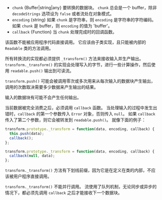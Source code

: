 
* `chunk` {Buffer|string|any} 要转换的数据块。
   `chunk` 总会是一个 buffer，除非 `decodeStrings` 选项设为 `false` 或者流处在对象模式。
* `encoding` {string} 如果 `chunk` 是字符串，则 `encoding` 是字符串的字符编码。
   如果 `chunk` 是 buffer，则 `encoding` 的值为 'buffer'。
* `callback` {Function} 当 `chunk` 处理完成时的回调函数。

该函数不能被应用程序代码直接调用。
它应该由子类实现，且只能被内部的 `Readable` 类的方法调用。



所有转换流的实现都必须提供 `_transform()` 方法来接收输入并生产输出。
`transform._transform()` 的实现会处理写入的字节，进行一些计算操作，然后使用 `readable.push()` 输出到可读流。

`transform.push()` 可能会被调用零次或多次用来从每次输入的数据块产生输出，调用的次数取决需要多少数据来产生输出的结果。

输入的数据块有可能不会产生任何输出。

当前数据被完全消费之后，必须调用 `callback` 函数。
当处理输入的过程中发生出错时，`callback` 的第一个参数传入 `Error` 对象，否则传入 `null`。
如果 `callback` 传入了第二个参数，则它会被转发到 `readable.push()`。
就像下面的例子：

```js
transform.prototype._transform = function(data, encoding, callback) {
  this.push(data);
  callback();
};

transform.prototype._transform = function(data, encoding, callback) {
  callback(null, data);
};
```

`transform._transform()` 方法有下划线前缀，因为它是在定义在类的内部，不应该被用户程序直接调用。

`transform._transform()` 不能并行调用。
流使用了队列机制，无论同步或异步的情况下，都必须先调用 `callback` 之后才能接收下一个数据块。
